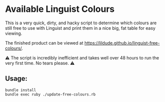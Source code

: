 # Available Linguist Colours

This is a very quick, dirty, and hacky script to determine which colours are still free to use with Linguist and print them in a nice big, fat table for easy viewing.

The finished product can be viewed at <https://lildude.github.io/linguist-free-colours/>.

⚠️ The script is incredibly inefficient and takes well over 48 hours to run the very first time. No tears please. ⚠️

## Usage:

```
bundle install
bundle exec ruby ./update-free-colours.rb
```
